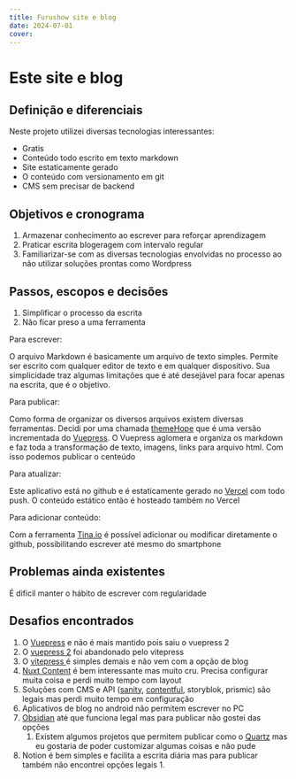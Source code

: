 ```yaml
---
title: Furushow site e blog
date: 2024-07-01
cover:
---
```


# Este site e blog

## Definição e diferenciais
Neste projeto utilizei diversas tecnologias interessantes:
- Gratis
- Conteúdo todo escrito em texto markdown
- Site estaticamente gerado
- O conteúdo com versionamento em git
- CMS sem precisar de backend

## Objetivos e cronograma

1. Armazenar conhecimento ao escrever para reforçar aprendizagem
2. Praticar escrita blogeragem com intervalo regular
3. Familiarizar-se com as diversas tecnologias envolvidas no processo ao não utilizar soluções prontas como Wordpress

## Passos, escopos e decisões
 
1. Simplificar o processo da escrita
2. Não ficar preso a uma ferramenta 

Para escrever: 

O arquivo Markdown é basicamente um arquivo de texto simples. Permite ser escrito com qualquer editor de texto e em qualquer dispositivo. Sua simplicidade traz algumas limitações que é até desejável para focar apenas na escrita, que é o objetivo.

Para publicar:

Como forma de organizar os diversos arquivos existem diversas ferramentas. Decidi por uma chamada [themeHope](https://theme-hope.vuejs.press/) que é uma versão incrementada do [Vuepress](https://vuepress.vuejs.org). O Vuepress aglomera e organiza os markdown e faz toda a transformação de texto, imagens, links para arquivo html. Com isso podemos publicar o centeúdo 

Para atualizar:

Este aplicativo está no github e é estaticamente gerado no [Vercel](https://vercel.com) com todo push. O conteúdo estático então é hosteado também no Vercel

Para adicionar conteúdo:

Com a ferramenta [Tina.io](https://www.tina.io) é possível adicionar ou modificar diretamente o github, possibilitando escrever até mesmo do smartphone


## Problemas ainda existentes

É dificil manter o hábito de escrever com regularidade

## Desafios encontrados

1. O [Vuepress](https://vuepress.vuejs.org) e não é mais mantido pois saiu o vuepress 2
2. O [vuepress 2](https://v2.vuepress.vuejs.org/) foi abandonado pelo vitepress
3. O [vitepress ](https://vitepress.dev/)é simples demais e não vem com a opção de blog
4. [Nuxt Content](https://content.nuxt.com/) é bem interessante mas muito cru. Precisa configurar muita coisa e perdi muito tempo com layout
5. Soluções com CMS e API ([sanity](https://www.sanity.io/), [contentful](https://www.contentful.com/), storyblok, prismic) são legais mas perdi muito tempo em configuração
6. Aplicativos de blog no android não permitem escrever no PC
7. [Obsidian](https://obsidian.md/) até que funciona legal mas para publicar não gostei das opções
   1. Existem algumos projetos que permitem publicar como o [Quartz](https://quartz.jzhao.xyz/) mas eu gostaria de poder customizar algumas coisas e não pude 
8. Notion é bem simples e facilita a escrita diária mas para publicar também não encontrei opções legais
   1. 
   
